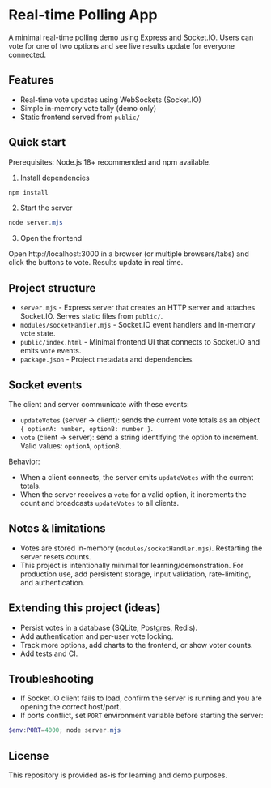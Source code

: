 # Real-time Polling App

A minimal real-time polling demo using Express and Socket.IO. Users can vote for one of two options and see live results update for everyone connected.

## Features

- Real-time vote updates using WebSockets (Socket.IO)
- Simple in-memory vote tally (demo only)
- Static frontend served from `public/`

## Quick start

Prerequisites: Node.js 18+ recommended and npm available.

1. Install dependencies

```powershell
npm install
```

2. Start the server

```powershell
node server.mjs
```

3. Open the frontend

Open http://localhost:3000 in a browser (or multiple browsers/tabs) and click the buttons to vote. Results update in real time.

## Project structure

- `server.mjs` - Express server that creates an HTTP server and attaches Socket.IO. Serves static files from `public/`.
- `modules/socketHandler.mjs` - Socket.IO event handlers and in-memory vote state.
- `public/index.html` - Minimal frontend UI that connects to Socket.IO and emits `vote` events.
- `package.json` - Project metadata and dependencies.

## Socket events

The client and server communicate with these events:

- `updateVotes` (server -> client): sends the current vote totals as an object `{ optionA: number, optionB: number }`.
- `vote` (client -> server): send a string identifying the option to increment. Valid values: `optionA`, `optionB`.

Behavior:
- When a client connects, the server emits `updateVotes` with the current totals.
- When the server receives a `vote` for a valid option, it increments the count and broadcasts `updateVotes` to all clients.

## Notes & limitations

- Votes are stored in-memory (`modules/socketHandler.mjs`). Restarting the server resets counts.
- This project is intentionally minimal for learning/demonstration. For production use, add persistent storage, input validation, rate-limiting, and authentication.

## Extending this project (ideas)

- Persist votes in a database (SQLite, Postgres, Redis).
- Add authentication and per-user vote locking.
- Track more options, add charts to the frontend, or show voter counts.
- Add tests and CI.

## Troubleshooting

- If Socket.IO client fails to load, confirm the server is running and you are opening the correct host/port.
- If ports conflict, set `PORT` environment variable before starting the server:

```powershell
$env:PORT=4000; node server.mjs
```

## License

This repository is provided as-is for learning and demo purposes.
